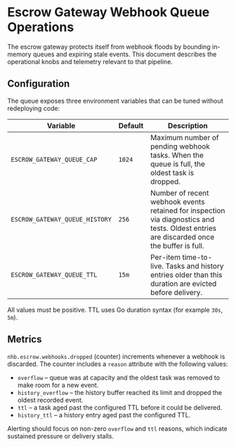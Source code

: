 # Escrow Gateway Webhook Queue Operations

The escrow gateway protects itself from webhook floods by bounding in-memory queues and expiring stale events. This document describes the operational knobs and telemetry relevant to that pipeline.

## Configuration

The queue exposes three environment variables that can be tuned without redeploying code:

| Variable | Default | Description |
| --- | --- | --- |
| `ESCROW_GATEWAY_QUEUE_CAP` | `1024` | Maximum number of pending webhook tasks. When the queue is full, the oldest task is dropped. |
| `ESCROW_GATEWAY_QUEUE_HISTORY` | `256` | Number of recent webhook events retained for inspection via diagnostics and tests. Oldest entries are discarded once the buffer is full. |
| `ESCROW_GATEWAY_QUEUE_TTL` | `15m` | Per-item time-to-live. Tasks and history entries older than this duration are evicted before delivery. |

All values must be positive. TTL uses Go duration syntax (for example `30s`, `5m`).

## Metrics

`nhb.escrow.webhooks.dropped` (counter) increments whenever a webhook is discarded. The counter includes a `reason` attribute with the following values:

- `overflow` – queue was at capacity and the oldest task was removed to make room for a new event.
- `history_overflow` – the history buffer reached its limit and dropped the oldest recorded event.
- `ttl` – a task aged past the configured TTL before it could be delivered.
- `history_ttl` – a history entry aged past the configured TTL.

Alerting should focus on non-zero `overflow` and `ttl` reasons, which indicate sustained pressure or delivery stalls.
